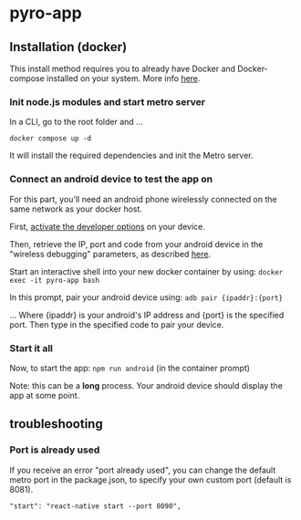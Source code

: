# pyro-app

## Installation (docker)

This install method requires you to already have Docker and Docker-compose installed on your system. More info [here](https://docs.docker.com/engine/install/).

### Init node.js modules and start metro server

In a CLI, go to the root folder and ...

`docker compose up -d`

It will install the required dependencies and init the Metro server.

### Connect an android device to test the app on

For this part, you'll need an android phone wirelessly connected on the same network as your docker host. 

First, [activate the developer options](https://developer.android.com/studio/debug/dev-options) on your device.

Then, retrieve the IP, port and code from your android device in the "wireless debugging" parameters, as described [here](https://developer.android.com/tools/adb).

Start an interactive shell into your new docker container by using: `docker exec -it pyro-app bash`

In this prompt, pair your android device using: 
`adb pair {ipaddr}:{port}`

... Where {ipaddr} is your android's IP address and {port} is the specified port.
Then type in the specified code to pair your device.

### Start it all

Now, to start the app: `npm run android` (in the container prompt)

Note: this can be a **long** process. 
Your android device should display the app at some point.

## troubleshooting

### Port is already used 

If you receive an error "port already used", you can change the default metro port in the package.json, to specify your own custom port (default is 8081).

`"start": "react-native start --port 8090",`
